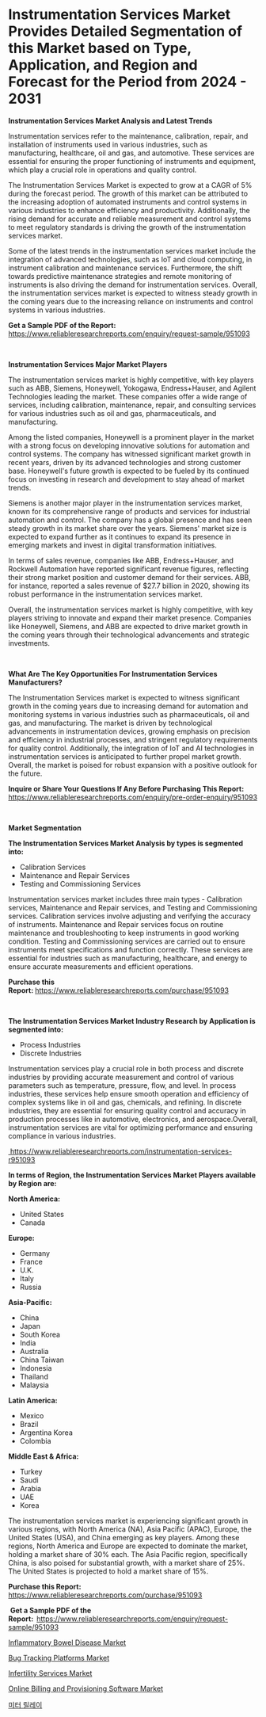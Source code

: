 <p><h1>Instrumentation Services Market Provides Detailed Segmentation of this Market based on Type, Application, and Region and Forecast for the Period from 2024 - 2031</h1></p><p><strong>Instrumentation Services Market Analysis and Latest Trends</strong></p>
<p><p>Instrumentation services refer to the maintenance, calibration, repair, and installation of instruments used in various industries, such as manufacturing, healthcare, oil and gas, and automotive. These services are essential for ensuring the proper functioning of instruments and equipment, which play a crucial role in operations and quality control.</p><p>The Instrumentation Services Market is expected to grow at a CAGR of 5% during the forecast period. The growth of this market can be attributed to the increasing adoption of automated instruments and control systems in various industries to enhance efficiency and productivity. Additionally, the rising demand for accurate and reliable measurement and control systems to meet regulatory standards is driving the growth of the instrumentation services market.</p><p>Some of the latest trends in the instrumentation services market include the integration of advanced technologies, such as IoT and cloud computing, in instrument calibration and maintenance services. Furthermore, the shift towards predictive maintenance strategies and remote monitoring of instruments is also driving the demand for instrumentation services. Overall, the instrumentation services market is expected to witness steady growth in the coming years due to the increasing reliance on instruments and control systems in various industries.</p></p>
<p><strong>Get a Sample PDF of the Report:&nbsp;</strong> <a href="https://www.reliableresearchreports.com/enquiry/request-sample/951093">https://www.reliableresearchreports.com/enquiry/request-sample/951093</a></p>
<p>&nbsp;</p>
<p><strong>Instrumentation Services Major Market Players</strong></p>
<p><p>The instrumentation services market is highly competitive, with key players such as ABB, Siemens, Honeywell, Yokogawa, Endress+Hauser, and Agilent Technologies leading the market. These companies offer a wide range of services, including calibration, maintenance, repair, and consulting services for various industries such as oil and gas, pharmaceuticals, and manufacturing.</p><p>Among the listed companies, Honeywell is a prominent player in the market with a strong focus on developing innovative solutions for automation and control systems. The company has witnessed significant market growth in recent years, driven by its advanced technologies and strong customer base. Honeywell's future growth is expected to be fueled by its continued focus on investing in research and development to stay ahead of market trends.</p><p>Siemens is another major player in the instrumentation services market, known for its comprehensive range of products and services for industrial automation and control. The company has a global presence and has seen steady growth in its market share over the years. Siemens' market size is expected to expand further as it continues to expand its presence in emerging markets and invest in digital transformation initiatives.</p><p>In terms of sales revenue, companies like ABB, Endress+Hauser, and Rockwell Automation have reported significant revenue figures, reflecting their strong market position and customer demand for their services. ABB, for instance, reported a sales revenue of $27.7 billion in 2020, showing its robust performance in the instrumentation services market.</p><p>Overall, the instrumentation services market is highly competitive, with key players striving to innovate and expand their market presence. Companies like Honeywell, Siemens, and ABB are expected to drive market growth in the coming years through their technological advancements and strategic investments.</p></p>
<p>&nbsp;</p>
<p><strong>What Are The Key Opportunities For Instrumentation Services Manufacturers?</strong></p>
<p><p>The Instrumentation Services market is expected to witness significant growth in the coming years due to increasing demand for automation and monitoring systems in various industries such as pharmaceuticals, oil and gas, and manufacturing. The market is driven by technological advancements in instrumentation devices, growing emphasis on precision and efficiency in industrial processes, and stringent regulatory requirements for quality control. Additionally, the integration of IoT and AI technologies in instrumentation services is anticipated to further propel market growth. Overall, the market is poised for robust expansion with a positive outlook for the future.</p></p>
<p><strong>Inquire or Share Your Questions If Any Before Purchasing This Report:</strong> <a href="https://www.reliableresearchreports.com/enquiry/pre-order-enquiry/951093">https://www.reliableresearchreports.com/enquiry/pre-order-enquiry/951093</a></p>
<p>&nbsp;</p>
<p><strong>Market Segmentation</strong></p>
<p><strong>The Instrumentation Services Market Analysis by types is segmented into:</strong></p>
<p><ul><li>Calibration Services</li><li>Maintenance and Repair Services</li><li>Testing and Commissioning Services</li></ul></p>
<p><p>Instrumentation services market includes three main types - Calibration services, Maintenance and Repair services, and Testing and Commissioning services. Calibration services involve adjusting and verifying the accuracy of instruments. Maintenance and Repair services focus on routine maintenance and troubleshooting to keep instruments in good working condition. Testing and Commissioning services are carried out to ensure instruments meet specifications and function correctly. These services are essential for industries such as manufacturing, healthcare, and energy to ensure accurate measurements and efficient operations.</p></p>
<p><strong>Purchase this Report:&nbsp;</strong><a href="https://www.reliableresearchreports.com/purchase/951093">https://www.reliableresearchreports.com/purchase/951093</a></p>
<p>&nbsp;</p>
<p><strong>The Instrumentation Services Market Industry Research by Application is segmented into:</strong></p>
<p><ul><li>Process Industries</li><li>Discrete Industries</li></ul></p>
<p><p>Instrumentation services play a crucial role in both process and discrete industries by providing accurate measurement and control of various parameters such as temperature, pressure, flow, and level. In process industries, these services help ensure smooth operation and efficiency of complex systems like in oil and gas, chemicals, and refining. In discrete industries, they are essential for ensuring quality control and accuracy in production processes like in automotive, electronics, and aerospace.Overall, instrumentation services are vital for optimizing performance and ensuring compliance in various industries.</p></p>
<p><a href="https://www.reliableresearchreports.com/instrumentation-services-r951093">&nbsp;https://www.reliableresearchreports.com/instrumentation-services-r951093</a></p>
<p><strong>In terms of Region, the Instrumentation Services Market Players available by Region are:</strong></p>
<p>
    <p> <strong> North America: </strong>
        <ul>
            <li>United States</li>
            <li>Canada</li>
        </ul>
        </p> 
    <p> <strong> Europe: </strong>
        <ul>
            <li>Germany</li>
            <li>France</li>
            <li>U.K.</li>
            <li>Italy</li>
            <li>Russia</li>
        </ul>
        </p> 
    <p> <strong> Asia-Pacific: </strong>
        <ul>
            <li>China</li>
            <li>Japan</li>
            <li>South Korea</li>
            <li>India</li>
            <li>Australia</li>
            <li>China Taiwan</li>
            <li>Indonesia</li>
            <li>Thailand</li>
            <li>Malaysia</li>
        </ul>
        </p> 
    <p> <strong> Latin America: </strong>
        <ul>
            <li>Mexico</li>
            <li>Brazil</li>
            <li>Argentina Korea</li>
            <li>Colombia</li>
        </ul>
        </p> 
    <p> <strong> Middle East & Africa: </strong>
        <ul>
            <li>Turkey</li>
            <li>Saudi</li>
            <li>Arabia</li>
            <li>UAE</li>
            <li>Korea</li>
        </ul>
    </p>
    </p>
<p><p>The instrumentation services market is experiencing significant growth in various regions, with North America (NA), Asia Pacific (APAC), Europe, the United States (USA), and China emerging as key players. Among these regions, North America and Europe are expected to dominate the market, holding a market share of 30% each. The Asia Pacific region, specifically China, is also poised for substantial growth, with a market share of 25%. The United States is projected to hold a market share of 15%.</p></p>
<p><strong>Purchase this Report: </strong><a href="https://www.reliableresearchreports.com/purchase/951093">https://www.reliableresearchreports.com/purchase/951093</a></p>
<p>&nbsp;<strong>Get a Sample PDF of the Report:&nbsp;&nbsp;</strong><a href="https://www.reliableresearchreports.com/enquiry/request-sample/951093">https://www.reliableresearchreports.com/enquiry/request-sample/951093</a></p>
<p><strong></strong></p>
<p><p><a href="https://github.com/seekum/Market-Research-Report-List-2/blob/main/inflammatory-bowel-disease-market.md">Inflammatory Bowel Disease Market</a></p><p><a href="https://www.linkedin.com/pulse/bug-tracking-platforms-market-analysis-sze-forecasted-z32ge">Bug Tracking Platforms Market</a></p><p><a href="https://github.com/timeliteaut/Market-Research-Report-List-2/blob/main/infertility-services-market.md">Infertility Services Market</a></p><p><a href="https://www.linkedin.com/pulse/online-billing-provisioning-software-market-competitive-analysis-lv29e?trackingId=910vVO9C%2FzJ%2F7MTw3XSr9Q%3D%3D">Online Billing and Provisioning Software Market</a></p><p><a href="https://github.com/durgin521/Market-Research-Report-List-1/blob/main/135026651629.md">미터 릴레이</a></p></p>